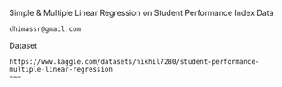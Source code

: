 Simple & Multiple Linear Regression on Student Performance Index Data

```
dhimassr@gmail.com
```

Dataset
```
https://www.kaggle.com/datasets/nikhil7280/student-performance-multiple-linear-regression
~~~
